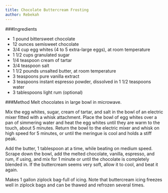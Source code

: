 ```yaml
---
title: Chocolate Buttercream Frosting
author: Rebekah
---
```


###Ingredients
* 1 pound bittersweet chocolate
* 12 ounces semisweet chocolate
* 3/4 cup egg whites (4 to 5 extra-large eggs), at room temperature
* 1 1/2 cups granulated sugar
* 1/4 teaspoon cream of tartar
* 3/4 teaspoon salt
* 1 1/2 pounds unsalted butter, at room temperature
* 3 teaspoons pure vanilla extract
* 3 teaspoons instant espresso powder, dissolved in 1 1/2 teaspoons water
* 3 tablespoons light rum (optional)

###Method
Melt chocolates in large bowl in microwave.

Mix the egg whites, sugar, cream of tartar, and salt in the bowl of an electric mixer fitted with a whisk attachment. Place the bowl of egg whites over a pan of simmering water and heat the egg whites until they are warm to the touch, about 5 minutes. Return the bowl to the electric mixer and whisk on high speed for 5 minutes, or until the meringue is cool and holds a stiff peak.

Add the butter, 1 tablespoon at a time, while beating on medium
speed. Scrape down the bowl, add the melted chocolate, vanilla,
espresso, and rum, if using, and mix for 1 minute or until the
chocolate is completely blended in. If the buttercream seems very soft, allow it to cool, and beat it again.

Makes 1 gallon ziplock bag-full of icing. Note that buttercream icing freezes well in ziplock bags and can be thawed and refrozen several times.
